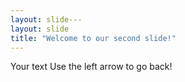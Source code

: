 ```yaml
---
layout: slide---
layout: slide
title: "Welcome to our second slide!"
---
```

Your text
Use the left arrow to go back!
